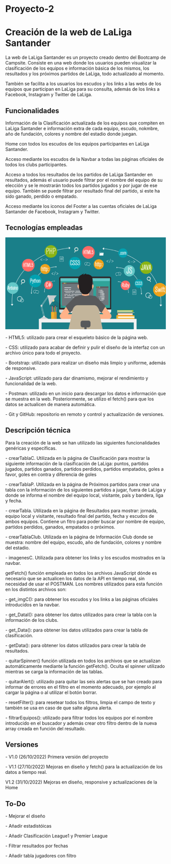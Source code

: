 # Proyecto-2

<h1>Creación de la web de LaLiga Santander</h1>
<p> La web de LaLiga Santander es un proyecto creado dentro del Bootcamp de Campsite.
Consiste en una web donde los usuarios pueden visualizar la clasificación de los equipos e información básica de los mismos, los resultados y los próximos partidos de LaLiga, todo actualizado al momento. 

También se facilita a los usuarios los escudos y los links a las webs de los equipos que participan en LaLiga para su consulta, además de los links a Facebook, Instagram y Twitter de LaLiga.
 </p>

<h2>Funcionalidades</h2>

<p>Información de la Clasificación actualizada de los equipos que compiten en LaLiga Santander e información extra de cada equipo, escudo, nokmbre, año de fundación, colores y nombre del estadio donde juegan. </p>

<p>Home con todos los escudos de los equipos participantes en LaLiga Santander.</p>
<p>Acceso mediante los escudos de la Navbar a todas las páginas oficiales de todos los clubs participantes.</p>
<p>Acceso a todos los resultados de los partidos de LaLiga Santander en resultados, además el usuario puede filtrar por el nombre del equipo de su elección y se le mostrarán todos los partidos jugados y por jugar de ese equipo. También se puede filtrar por resultado final del partido, si este ha sido ganado, perdido o empatado.</p>
<p>Acceso mediante los iconos del Footer a las cuentas oficiales de LaLiga Santander de Facebook, Instagram y Twitter.</p>

<h2>Tecnologías empleadas</h2>
<img src="./imagenes/programas.jpg" alt="" >
<p>- HTML5: utilizado para crear el esqueleto básico de la página web.</p>
<p>- CSS: utilizado para acabar de definir y pulir el diseño de la interfaz con un archivo único para todo el proyecto.</p>
<p>- Bootstrap: utilizado para realizar un diseño más limpio y uniforme, además de responsive.</p>
<p>- JavaScript: utilizado para dar dinamismo, mejorar el rendimiento y funcionalidad de la web.</p>
<p>- Postman: utilizado en un inicio para descargar los datos e información que se muestra en la web. Posteriormente, se utilizo el fetch() para que los datos se actualicen de manera automática.</p>
<p>- Git y GitHub: repositorio en remoto y control y actualización de versiones.</p>

<h2>Descripción técnica</h2>

<p>Para la creación de la web se han utilizado las siguientes funcionalidades genéricas y específicas.</p>

<p>- crearTablaC. Utilizada en la página de Clasificación para mostrar la siguiente información de la clasificación de LaLiga: puntos, partidos jugados, partidos ganados, partidos perdidos, partidos empatados, goles a favor, goles en contra y diferencia de goles </p>

<p>- crearTablaP. Utilizada en la página de Próximos partidos para crear una tabla con la información de los siguientes partidos a jugar, fuera de LaLiga y donde se informa el nombre del equipo local, visitante, país y bandera, liga y fecha.</p> 

<p>- crearTabla. Utilizada en la página de Resultados para mostrar: jornada, equipo local y visitante, resultado final del partido, fecha y escudos de ambos equipos. 
Contiene un fitro para poder buscar por nombre de equipo, partidos perdidos, ganados, empatados o próximos. </p>

<p>- crearTablaClub. Utilizada en la página de Información Club donde se muestra: nombre del equipo, escudo, año de fundación, colores y nombre del estadio.</p>
<p>- imagenesC. Utilizada para obtener los links y los escudos mostrados en la navbar.</p>

<p>getFetch() función empleada en todos los archivos JavaScript dónde es necesario que se actualicen los datos de la API en tiempo real, sin necesidad de usar el POSTMAN.
Los nombres utilizados para esta función en los distintos archivos son:</p>
<p>- get_imgC(): para obtener los escudos y los links a las páginas oficiales introducidos en la navbar.</p>
<p>- get_DataI(): para obtener los datos utilizados para crear la tabla con la información de los clubs.</p>
<p>- get_Data(): para obtener los datos utilizados para crear la tabla de clasificación.</p>
<p>-  getData(): para obtener los datos utilizados para crear la tabla de resultados.</p>
<p>- quitarSpinner() función utilizada en todos los archivos que se actualizan automáticamente mediante la función getFetch(). Oculta el spinner utilizado mientras se carga la información de las tablas.</p>
<p>- quitarAlert(): utilizado para quitar las seis alertas que se han creado para informar de errores en el filtro en el momento adecuado, por ejemplo al cargar la página o al utilizar el botón borrar.</p>
<p>- resetFilter(): para resetear todos los filtros, limpia el campo de texto y también se usa en caso de que salte alguna alerta.</p>
<p>- filtrarEquipos(): utilizado para filtrar todos los equipos por el nombre introducido en el buscador y además crear otro filtro dentro de la nueva array creada en función del resultado.</p>


<h2>Versiones</h2>
<p>- V1.0 (26/10/2022) Primera versión del proyecto</p>
<p>- V1.1 (27/10/2022) 
Mejoras en diseño y fetch() para la actualización de los datos a tiempo real. </p>
<p> V1.2 (31/10/2022)
 Mejoras en diseño, responsive y actualizaciones de la Home </p>

<h2>To-Do</h2>
<p>- Mejorar el diseño</p>
<p>- Añadir estadistóicas</p>
<p>- Añadir Clasificación League1 y Premier League</p>
<p>- Filtrar resultados por fechas </p>
<p>- Añadir tabla jugadores con filtro</p>

